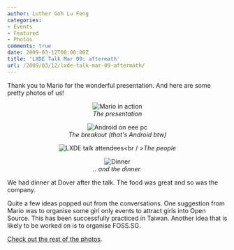 ```yaml
---
author: Luther Goh Lu Feng
categories:
- Events
- Featured
- Photos
comments: true
date: 2009-03-12T00:00:00Z
title: 'LXDE Talk Mar 09: aftermath'
url: /2009/03/12/lxde-talk-mar-09-aftermath/
---
```


Thank you to Mario for the wonderful presentation. And here are some pretty photos of us!

<div align="center">


<img src="http://farm4.static.flickr.com/3624/3347413384_498c607edf.jpg" alt="Mario in action" /><br /><em>The presentation</em>

<img src="http://farm4.static.flickr.com/3558/3346493541_624c441e99.jpg" alt="Android on eee pc" /><br /><em>The breakout (that's Android btw)</em>

<img src="http://farm4.static.flickr.com/3578/3346610897_9083c3a8af.jpg?v=0" alt="LXDE talk attendees" /><br / ><em>The people</em><br />

<img src="http://farm4.static.flickr.com/3634/3346620051_8edc0c59b9.jpg?v=0" alt="Dinner" /><br /><em>.. and the dinner.</em><br />

</div>

We had dinner at Dover after the talk. The food was great and so was the company.

Quite a few ideas popped out from the conversations. One suggestion from Mario was to organise some girl only events to attract girls into Open Source. This has been successfully practiced in Taiwan. Another idea that is likely to be worked on is to organise FOSS.SG.

<a href="http://www.flickr.com/photos/ruiwen/sets/72157615110964686/">Check out the rest of the photos</a>.
